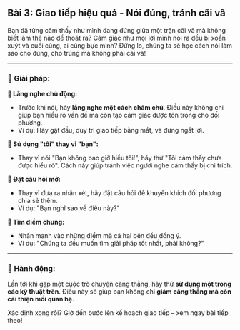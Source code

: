 ## Bài 3: Giao tiếp hiệu quả - Nói đúng, tránh cãi vã

Bạn đã từng cảm thấy như mình đang đứng giữa một trận cãi vã mà không biết làm thế nào để thoát ra? Cảm giác như mọi lời mình nói ra đều bị xoắn xuýt và cuối cùng, ai cũng bực mình? Đừng lo, chúng ta sẽ học cách nói làm sao cho đúng, cho trúng mà không phải cãi vã!

---

### 📌 Giải pháp:

**🔹 Lắng nghe chủ động:**
- Trước khi nói, hãy **lắng nghe một cách chăm chú**. Điều này không chỉ giúp bạn hiểu rõ vấn đề mà còn tạo cảm giác được tôn trọng cho đối phương.
- Ví dụ: Hãy gật đầu, duy trì giao tiếp bằng mắt, và đừng ngắt lời.

**🔹 Sử dụng "tôi" thay vì "bạn":**
- Thay vì nói "Bạn không bao giờ hiểu tôi!", hãy thử "Tôi cảm thấy chưa được hiểu rõ". Cách này giúp tránh việc người nghe cảm thấy bị chỉ trích.

**🔹 Đặt câu hỏi mở:**
- Thay vì đưa ra nhận xét, hãy đặt câu hỏi để khuyến khích đối phương chia sẻ thêm. 
- Ví dụ: "Bạn nghĩ sao về điều này?"

**🔹 Tìm điểm chung:**
- Nhấn mạnh vào những điểm mà cả hai bên đều đồng ý. 
- Ví dụ: "Chúng ta đều muốn tìm giải pháp tốt nhất, phải không?"

---

### 🚀 Hành động:

Lần tới khi gặp một cuộc trò chuyện căng thẳng, hãy thử **sử dụng một trong các kỹ thuật trên**. Điều này sẽ giúp bạn không chỉ **giảm căng thẳng mà còn cải thiện mối quan hệ**.

Xác định xong rồi? Giờ đến bước lên kế hoạch giao tiếp – xem ngay bài tiếp theo!